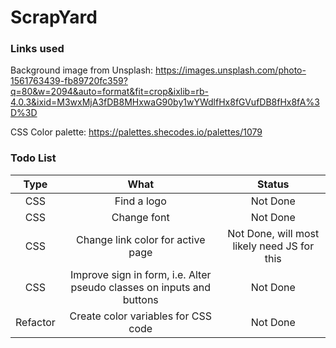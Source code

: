 # ScrapYard

### Links used
Background image from Unsplash: https://images.unsplash.com/photo-1561763439-fb89720fc359?q=80&w=2094&auto=format&fit=crop&ixlib=rb-4.0.3&ixid=M3wxMjA3fDB8MHxwaG90by1wYWdlfHx8fGVufDB8fHx8fA%3D%3D

CSS Color palette: https://palettes.shecodes.io/palettes/1079

### Todo List

| Type | What | Status |
| :--: | :--: | :----: |
| CSS | Find a logo | Not Done |
| CSS | Change font | Not Done |
| CSS | Change link color for active page | Not Done, will most likely need JS for this | 
| CSS | Improve sign in form, i.e. Alter pseudo classes on inputs and buttons | Not Done |
| Refactor | Create color variables for CSS code | Not Done |
